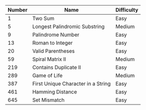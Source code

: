 | Number | Name                               | Difficulty |
|--------|------------------------------------|------------|
| 1      | Two Sum                            | Easy       |
| 5      | Longest Palindromic Substring      | Medium     |
| 9      | Palindrome Number                  | Easy       |
| 13     | Roman to Integer                   | Easy       |
| 20     | Valid Parentheses                  | Easy       |
| 59     | Spiral Matrix II                   | Medium     |
| 219    | Contains Duplicate II              | Easy       |
| 289    | Game of Life                       | Medium     |
| 387    | First Unique Character in a String | Easy       |
| 461    | Hamming Distance                   | Easy       |
| 645    | Set Mismatch                       | Easy       |
